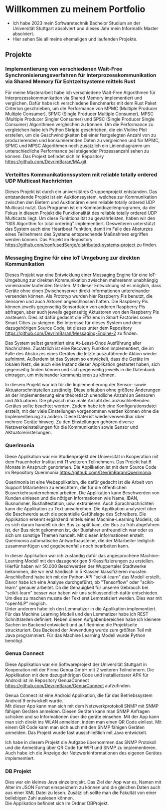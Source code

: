 # Willkommen zu meinem Portfolio
- Ich habe 2023 mein Softwaretechnik Bachelor Studium an der Universität Stuttgart absolviert und dieses Jahr mein Informatik Master absolviert. <br />
- Hier sehen Sie all meine ehemaligen und laufenden Projekte. <br />

## Projekte
### Implementierung von verschiedenen Wait-Free Synchronisierungsverfahren für Interprozesskommunikation via Shared Memory für Echtzeitsysteme mittels Rust
Für meine Masterarbeit habe ich verschiedene Wait-Free Algorithmen für Interprozesskommunikation via Shared Memory implementiert und verglichen. Dafür habe ich verschiedene Benchmarks mit dem Rust Paket Criterion geschrieben, um die Performance von MPMC (Multiple Producer Multiple Consumer), SPMC (Single Producer Multiple Consumer), MPSC (Multiple Producer Singler Consumer) und SPSC (Single Producer Single Consumer) Algorithmen vergleichen zu können. Um die Performance zu vergleichen habe ich Python Skripte geschrieben, die ein Violine Plot erstellen, um die Geschwindigkeiten bei einer festgelegten Anzahl von zu produzierenden und konsumierenden Daten zu vergleichen und für MPMC, SPMC und MPSC Algorithmen noch zusätzlich ein Liniendiagramm um unterschiedliche Performance bei steigender Prozessanzahl sehen zu können. Das Projekt befindet sich im Repository https://github.com/DevrimBaran/MA.git.

### Verteiltes Kommunikationssystem mit reliable totally ordered UDP Multicast Nachrichten
Dieses Projekt ist durch ein universitäres Gruppenprojekt entstanden. Das entstandende Projekt ist ein Auktionssystem, welches zur Kommunikation zwischen den Bietern und Auktionären einen reliable totally ordered UDP Multicast nutzt. Das Programm ist ein Kommandozeilenprogramm, da der Fokus in diesem Projekt die Funktionalität des reliable totally ordered UDP Multicasts liegt. Um diese Funktionalität zu gewährleisten, haben wir den "ISIS Algorithm for total ordering" implementiert. Desweiteren unterstützt das System auch eine Heartbeat Funktion, damit im Falle des Absturzes eines Teilnehmers des Systems entsprechende Maßnahmen ergriffen werden können. Das Projekt im Repository https://github.com/confusedSerge/distributed-systems-project zu finden. <br /> 

### Messaging Engine für eine IoT Umgebung zur direkten Kommunikation
Dieses Projekt war eine Entwicklung einer Messaging Engine für eine IoT-Umgebung zur direkten Kommunikation zwischen mehrerenm unabhängig voneinander laufenden Geräten. Mit dieser Entwicklung ist es möglich, dass Geräte ohne einen Zwischenserver direkt Informationen untereinander versenden können. Als Prototyp wurden hier Raspberry Pis benutzt, die Sensoren und auch Aktoren angeschlossen hatten. Die Raspberry Pis können jeweils gegenseitig Sensordaten von anderen Raspberry Pis abfragen, aber auch jeweils gegenseitig Aktuatoren von den Raspberry Pis ansteuern. Dies ist dafür gedacht die Effiziens in Smart Factories sowie Smart Cities zu steigern. Bei Interesse für dieses System und dem dazugehörigen Source Code, ist dieses unter dem Repository https://github.com/DevrimBaran/Messaging-Engine-2 zu finden.<br />

Das System selbst garantiert eine At-Least-Once Ausführung aller Nachrichten. Zusätzlich ist eine Recovery Funktion implementiert, die im Falle des Absturzes eines Gerätes die letzte auszuführende Aktion wieder aufnimmt. Außerdem ist das System so entwickelt, dass die Geräte im lokalen Netz, die auch eine Instanz dieser Applikation gestartet haben, sich gegenseitig finden können und sich gegenseitig jeweils in die Datenbank eintragen, um miteinander kommunizieren zu können.<br />

In diesem Projekt war ich für die Implementierung der Sensor- sowie Aktuatorschnittstellen zuständig. Diese erlauben ohne größere Änderungen an der Implementierung eine theoretisch unendliche Anzahl an Sensoren und Aktuatoren. Die physisch maximale Anzahl des anzuschließenden Gerätes sollte beachtet werden. Zudem habe ich eine Konfigurationsdatei erstellt, mit der viele Einstellungen vorgenommen werden können ohne die Implementierung zu ändern. Diese Datei ist wiederverwendbar über mehrere Geräte hinweg. Zu den Einstellungen gehören diverse Netzwerkeinstellungen für die Kommunikation sowie Sensor und AKtuatoreinstellungen.

### Querimonia
Diese Applikation war ein Studienprojekt der Universität in Kooperation mit dem Frauenhofer Institut mit 11 weiteren Teilnehmern. Das Projekt hat 6 Monate in Anspruch genommen. Die Applikation ist mit dem Source Code im Repository Querimonia https://github.com/DevrimBaran/Querimonia. <br />

Querimonia ist eine Webapplikation, die dafür gedacht ist die Arbeit von Support Mitarbeitern zu erleichtern, die für die öffentlichen Busverkehrsunternehmen arbeiten. Die Applikation kann Beschwerden von Kunden einlesen und die nötigen Informationen wie Name, IBAN, Busnummer, Bushaltestation, usw. extrahieren. Auch Sprachnachrichten kann die Applikation zu Text umschreiben. Die Applikation analysiert über die Beschwerde auch die potentielle Gefühslage des Schreibers. Die Applikation erkennt ergänzend mittels eines Machine-Learning Modells, ob es sich darum handelt ob der Bus zu spät kam, der Bus zu früh abgefahren ist, der Bus nicht gekommen ist, der Busfahrer unfreundlich war oder es sich um sonstige Themen handelt. Mit diesen Informationen erstellt Querimonia automatische Antwortbausteine, die der Mitarbeiter lediglich zusammenfügen und gegebenenfalls noch bearbeiten kann. <br />

In dieser Applikation war ich zuständig dafür das angesprochene Machine-Learning Modell mit den dazugehörigen 5 Klassifizierungen zu erstellen. Hierfür haben wir 50.000 Beschwerden der Wuppertaler Stadtwerke bekommen, die wir erst händisch in 5 Klassen klassifizieren mussten. Anschließend habe ich mit der Python-API "scikit-learn" das Modell erstellt. Davor habe ich eine Analyse durchgeführt, ob "Tensorflow" oder "scikit-learn" genauer arbeitet. Da die Genauigkeit für unseren Gebrauch bei "scikit-learn" besser war haben wir uns schlussendlich dafür entschieden. Um dies zu machen musste der Text erst Lemmatisiert werden. Dies war mit "openNLP" möglich. <br />
Unter anderem habe ich den Lemmatizer in die Applikation implementiert. Für das Machine Learning Modell und den Lemmatizer habe ich REST Schnittstellen definiert. Neben diesen Aufgabenbereichen habe ich kleinere Sachen im Backend entwickelt und auf Redmine die Projektseite struckturiert. Das Backend der Anwendung wurde zum größten Teil mit Java programmiert. Für das Machine Learning Modell wurde Python benötigt.

### Genua Connect
Diese Applikation war ein Softwareprojekt der Universität Stuttgart in Kooperation mit der Firma Genua GmbH mit 2 weiteren Teilnehmern. Die Appklikation mit dem dazugehörigen Code und installierbarer APK für Android ist im Repository GenuaConnect https://github.com/DevrimBaran/GenuaConnect aufzufinden. <br />

Genua Connect ist eine Android Applikation, die für das Betriebssystem Android 9 entwickelt wurde. <br />
Mit dieser App kann man sich mit dem Netzwerkprotokoll SNMP mit SNMP fähigen Geräten anmelden. Diesen Geräten kann man SNMP Anfragen schicken und so Informationen über die geräte einsehen. Mit der App kann man sich direkt ins WLAN anmelden, indem man einen QR Code einliest. Mit einem QR Code kann man sich auch mit den SNMP fähigen Geräten anmelden. Das Projekt wurde fast ausschließlich mit Java entwickelt. <br />

Ich habe in diesem Projekt die Aufgabe übernommen das SNMP Protokoll und die Anmeldung über QR Code für WIFI und SNMP zu implementieren. Auch habe ich die Anzeige der Netzwerkinformationen des eigenen Gerätes implementiert.

### DB Projekt
Dies war ein kleines Java einzelprojekt. Das Ziel der App war es, Namen mit Alter im JSON Format einspeichern zu können und die gleichen Daten auch aus einer XML Datei zu lesen. Zusätzlich sollte man die Fakultät von einer beliebigen Zahl auslesen können. <br />
Die Applikation befindet sich im Ordner DBProjekt.
